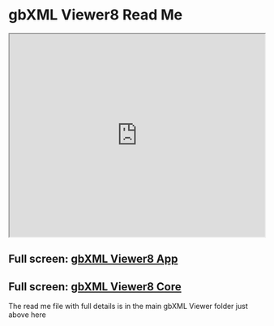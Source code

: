 <span style=display:none; >[You are now in a GitHub source code view - click this link to view Read Me file as a web page](http://www.ladybug.tools/spider/gbxml-viewer/index.html#README.md "View file as a web page." ) </span>

# gbXML Viewer8 Read Me


<iframe class=iframeReadMe src=http://www.ladybug.tools/spider/gbxml-viewer/r8/gbxml-viewer8-01-core/gbxml-viewer8-core-r3.html width=100% height=400px onload=this.contentWindow.controls.enableZoom=false; >Iframes are not displayed on github.com</iframe>


## Full screen: [gbXML Viewer8 App]( http://www.ladybug.tools/spider/gbxml-viewer/r8/gbxml-viewer8-app/gbxml-viewer8-app.html )



## Full screen: [gbXML Viewer8 Core]( http://www.ladybug.tools/spider/gbxml-viewer/r8/gbxml-viewer8-01-core/gbxml-viewer8-core-r3.html )

The read me file with full details is in the main gbXML Viewer folder just above here


